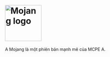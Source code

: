 #  <img src="https://goo.gl/images/oQMaJV" alt="Mojang logo" title="Aimeos" align="center" height="120" />
A
Mojang là một phiên bản mạnh mẽ của MCPE
A.
